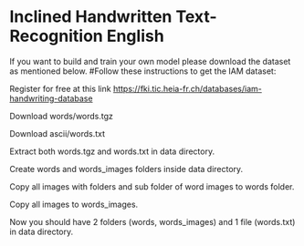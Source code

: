 # Inclined Handwritten Text-Recognition English

If you want to build and train your own model please download the dataset as mentioned below.
#Follow these instructions to get the IAM dataset:

Register for free at this link https://fki.tic.heia-fr.ch/databases/iam-handwriting-database

Download words/words.tgz

Download ascii/words.txt

Extract both words.tgz and words.txt in data directory.

Create words and words_images folders inside data directory.

Copy all images with folders and sub folder of word images to words folder.

Copy all images to words_images.

Now you should have 2 folders (words, words_images) and 1 file (words.txt) in data directory.
